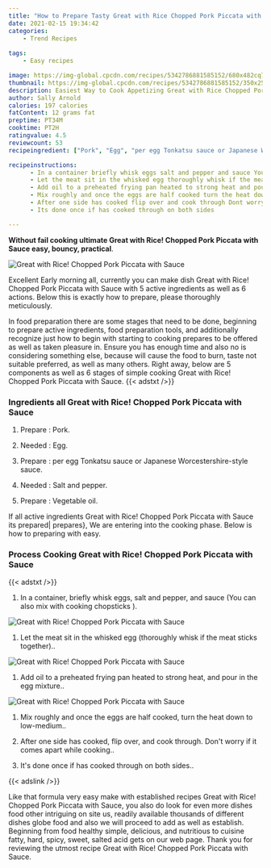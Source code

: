 ```yaml
---
title: "How to Prepare Tasty Great with Rice Chopped Pork Piccata with Sauce"
date: 2021-02-15 19:34:42
categories:
    - Trend Recipes
    
tags:
    - Easy recipes

image: https://img-global.cpcdn.com/recipes/5342786881585152/680x482cq70/great-with-rice-chopped-pork-piccata-with-sauce-recipe-main-photo.jpg
thumbnail: https://img-global.cpcdn.com/recipes/5342786881585152/350x250cq70/great-with-rice-chopped-pork-piccata-with-sauce-recipe-main-photo.jpg
description: Easiest Way to Cook Appetizing Great with Rice Chopped Pork Piccata with Sauce with 5 ingredients and 6 stages of easy cooking.
author: Sally Arnold
calories: 197 calories
fatContent: 12 grams fat
preptime: PT34M
cooktime: PT2H
ratingvalue: 4.5
reviewcount: 53
recipeingredient: ["Pork", "Egg", "per egg Tonkatsu sauce or Japanese Worcestershirestyle sauce", "Salt and pepper", "Vegetable oil"]

recipeinstructions: 
      - In a container briefly whisk eggs salt and pepper and sauce You can also mix with cooking chopsticks  
      - Let the meat sit in the whisked egg thoroughly whisk if the meat sticks together 
      - Add oil to a preheated frying pan heated to strong heat and pour in the egg mixture 
      - Mix roughly and once the eggs are half cooked turn the heat down to lowmedium 
      - After one side has cooked flip over and cook through Dont worry if it comes apart while cooking 
      - Its done once if has cooked through on both sides

---
```




**Without fail cooking ultimate Great with Rice! Chopped Pork Piccata with Sauce easy, bouncy, practical**. 


![Great with Rice! Chopped Pork Piccata with Sauce](https://img-global.cpcdn.com/recipes/5342786881585152/680x482cq70/great-with-rice-chopped-pork-piccata-with-sauce-recipe-main-photo.jpg "Great with Rice! Chopped Pork Piccata with Sauce")




Excellent Early morning all, currently you can make dish Great with Rice! Chopped Pork Piccata with Sauce with 5 active ingredients as well as 6 actions. Below this is exactly how to prepare, please thoroughly meticulously.

In food preparation there are some stages that need to be done, beginning to prepare active ingredients, food preparation tools, and additionally recognize just how to begin with starting to cooking prepares to be offered as well as taken pleasure in. Ensure you has enough time and also no is considering something else, because will cause the food to burn, taste not suitable preferred, as well as many others. Right away, below are 5 components as well as 6 stages of simple cooking Great with Rice! Chopped Pork Piccata with Sauce.
{{< adstxt />}}

### Ingredients all Great with Rice! Chopped Pork Piccata with Sauce


1. Prepare  : Pork.

1. Needed  : Egg.

1. Prepare  : per egg Tonkatsu sauce or Japanese Worcestershire-style sauce.

1. Needed  : Salt and pepper.

1. Prepare  : Vegetable oil.



If all active ingredients Great with Rice! Chopped Pork Piccata with Sauce its prepared| prepares}, We are entering into the cooking phase. Below is how to preparing with easy.

### Process Cooking Great with Rice! Chopped Pork Piccata with Sauce

{{< adstxt />}}


1. In a container, briefly whisk eggs, salt and pepper, and sauce (You can also mix with cooking chopsticks ).



![Great with Rice! Chopped Pork Piccata with Sauce](https://img-global.cpcdn.com/steps/5982001797529600/160x128cq70/great-with-rice-chopped-pork-piccata-with-sauce-recipe-step-1-photo.jpg" "Great with Rice! Chopped Pork Piccata with Sauce")



1. Let the meat sit in the whisked egg (thoroughly whisk if the meat sticks together)..



![Great with Rice! Chopped Pork Piccata with Sauce](https://img-global.cpcdn.com/steps/5182849725497344/160x128cq70/great-with-rice-chopped-pork-piccata-with-sauce-recipe-step-2-photo.jpg" "Great with Rice! Chopped Pork Piccata with Sauce")



1. Add oil to a preheated frying pan heated to strong heat, and pour in the egg mixture..



![Great with Rice! Chopped Pork Piccata with Sauce](https://img-global.cpcdn.com/steps/5987615246385152/160x128cq70/great-with-rice-chopped-pork-piccata-with-sauce-recipe-step-3-photo.jpg" "Great with Rice! Chopped Pork Piccata with Sauce")



1. Mix roughly and once the eggs are half cooked, turn the heat down to low-medium..



1. After one side has cooked, flip over, and cook through. Don&#39;t worry if it comes apart while cooking..



1. It&#39;s done once if has cooked through on both sides..





{{< adslink />}}

Like that formula very easy make with established recipes Great with Rice! Chopped Pork Piccata with Sauce, you also do look for even more dishes food other intriguing on site us, readily available thousands of different dishes globe food and also we will proceed to add as well as establish. Beginning from food healthy simple, delicious, and nutritious to cuisine fatty, hard, spicy, sweet, salted acid gets on our web page. Thank you for reviewing the utmost recipe Great with Rice! Chopped Pork Piccata with Sauce.
